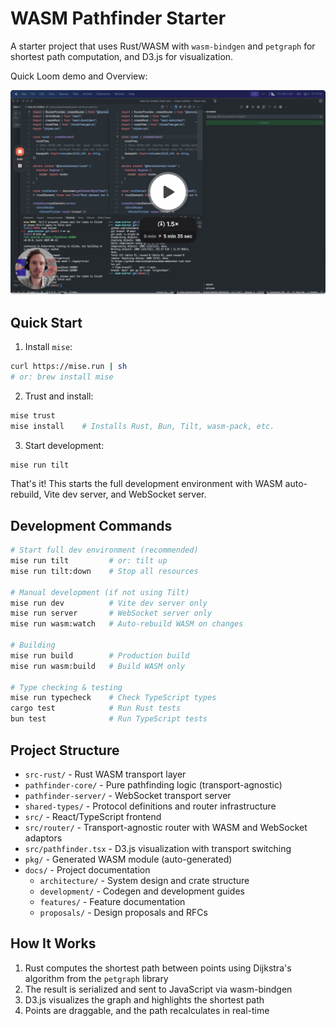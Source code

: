 # WASM Pathfinder Starter

A starter project that uses Rust/WASM with `wasm-bindgen` and `petgraph` for shortest path computation, and D3.js for visualization.

Quick Loom demo and Overview:

[![Quick Loom demo and Overview](./docs/2025-10-14-loom@2x.jpeg)](https://www.loom.com/share/745c225bf0f44aaea4fab6c77e74c1a4)

## Quick Start

1. Install `mise`:
```bash
curl https://mise.run | sh
# or: brew install mise
```

2. Trust and install:
```bash
mise trust
mise install    # Installs Rust, Bun, Tilt, wasm-pack, etc.
```

3. Start development:
```bash
mise run tilt
```

That's it! This starts the full development environment with WASM auto-rebuild, Vite dev server, and WebSocket server.

## Development Commands

```bash
# Start full dev environment (recommended)
mise run tilt         # or: tilt up
mise run tilt:down    # Stop all resources

# Manual development (if not using Tilt)
mise run dev          # Vite dev server only
mise run server       # WebSocket server only
mise run wasm:watch   # Auto-rebuild WASM on changes

# Building
mise run build        # Production build
mise run wasm:build   # Build WASM only

# Type checking & testing
mise run typecheck    # Check TypeScript types
cargo test            # Run Rust tests
bun test              # Run TypeScript tests
```

## Project Structure

- `src-rust/` - Rust WASM transport layer
- `pathfinder-core/` - Pure pathfinding logic (transport-agnostic)
- `pathfinder-server/` - WebSocket transport server
- `shared-types/` - Protocol definitions and router infrastructure
- `src/` - React/TypeScript frontend
- `src/router/` - Transport-agnostic router with WASM and WebSocket adaptors
- `src/pathfinder.tsx` - D3.js visualization with transport switching
- `pkg/` - Generated WASM module (auto-generated)
- `docs/` - Project documentation
  - `architecture/` - System design and crate structure
  - `development/` - Codegen and development guides
  - `features/` - Feature documentation
  - `proposals/` - Design proposals and RFCs

## How It Works

1. Rust computes the shortest path between points using Dijkstra's algorithm from the `petgraph` library
2. The result is serialized and sent to JavaScript via wasm-bindgen
3. D3.js visualizes the graph and highlights the shortest path
4. Points are draggable, and the path recalculates in real-time
